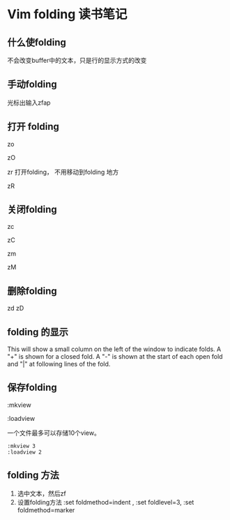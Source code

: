 # Vim folding 读书笔记

## 什么使folding

不会改变buffer中的文本，只是行的显示方式的改变

## 手动folding

光标出输入zfap

## 打开 folding

zo

zO

zr 打开folding， 不用移动到folding 地方

zR 

## 关闭folding

zc

zC

zm

zM

## 删除folding

zd
zD

## folding 的显示

This will show a small column on the left of the window to indicate folds.
A "+" is shown for a closed fold.  A "-" is shown at the start of each open
fold and "|" at following lines of the fold.

## 保存folding

:mkview

:loadview

一个文件最多可以存储10个view。

    :mkview 3
    :loadview 2

## folding 方法

1. 选中文本，然后zf
2. 设置folding方法 :set foldmethod=indent , :set foldlevel=3, :set foldmethod=marker


